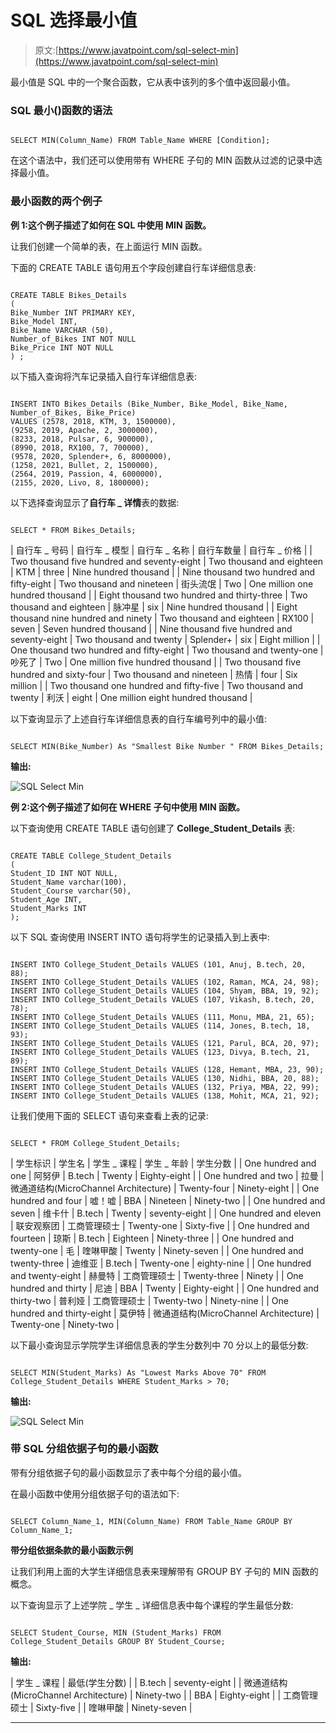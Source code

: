 # SQL 选择最小值

> 原文:[https://www.javatpoint.com/sql-select-min](https://www.javatpoint.com/sql-select-min)

最小值是 SQL 中的一个聚合函数，它从表中该列的多个值中返回最小值。

### SQL 最小()函数的语法

```

SELECT MIN(Column_Name) FROM Table_Name WHERE [Condition];

```

在这个语法中，我们还可以使用带有 WHERE 子句的 MIN 函数从过滤的记录中选择最小值。

### 最小函数的两个例子

**例 1:这个例子描述了如何在 SQL 中使用 MIN 函数。**

让我们创建一个简单的表，在上面运行 MIN 函数。

下面的 CREATE TABLE 语句用五个字段创建自行车详细信息表:

```

CREATE TABLE Bikes_Details
(
Bike_Number INT PRIMARY KEY,
Bike_Model INT,
Bike_Name VARCHAR (50),
Number_of_Bikes INT NOT NULL
Bike_Price INT NOT NULL
) ;

```

以下插入查询将汽车记录插入自行车详细信息表:

```

INSERT INTO Bikes_Details (Bike_Number, Bike_Model, Bike_Name, Number_of_Bikes, Bike_Price) 
VALUES (2578, 2018, KTM, 3, 1500000),
(9258, 2019, Apache, 2, 3000000), 
(8233, 2018, Pulsar, 6, 900000),
(8990, 2018, RX100, 7, 700000),
(9578, 2020, Splender+, 6, 8000000),
(1258, 2021, Bullet, 2, 1500000),
(2564, 2019, Passion, 4, 6000000),
(2155, 2020, Livo, 8, 1800000);

```

以下选择查询显示了**自行车 _ 详情**表的数据:

```

SELECT * FROM Bikes_Details;

```

| 自行车 _ 号码 | 自行车 _ 模型 | 自行车 _ 名称 | 自行车数量 | 自行车 _ 价格 |
| Two thousand five hundred and seventy-eight | Two thousand and eighteen | KTM | three | Nine hundred thousand |
| Nine thousand two hundred and fifty-eight | Two thousand and nineteen | 街头流氓 | Two | One million one hundred thousand |
| Eight thousand two hundred and thirty-three | Two thousand and eighteen | 脉冲星 | six | Nine hundred thousand |
| Eight thousand nine hundred and ninety | Two thousand and eighteen | RX100 | seven | Seven hundred thousand |
| Nine thousand five hundred and seventy-eight | Two thousand and twenty | Splender+ | six | Eight million |
| One thousand two hundred and fifty-eight | Two thousand and twenty-one | 吵死了 | Two | One million five hundred thousand |
| Two thousand five hundred and sixty-four | Two thousand and nineteen | 热情 | four | Six million |
| Two thousand one hundred and fifty-five | Two thousand and twenty | 利沃 | eight | One million eight hundred thousand |

以下查询显示了上述自行车详细信息表的自行车编号列中的最小值:

```

SELECT MIN(Bike_Number) As "Smallest Bike Number " FROM Bikes_Details;

```

**输出:**

![SQL Select Min](../Images/1d837c28bcaa9b6e076ef7060f3164a2.png)

**例 2:这个例子描述了如何在 WHERE 子句中使用 MIN 函数。**

以下查询使用 CREATE TABLE 语句创建了 **College_Student_Details** 表:

```

CREATE TABLE College_Student_Details
(
Student_ID INT NOT NULL, 
Student_Name varchar(100),
Student_Course varchar(50),
Student_Age INT, 
Student_Marks INT
); 

```

以下 SQL 查询使用 INSERT INTO 语句将学生的记录插入到上表中:

```

INSERT INTO College_Student_Details VALUES (101, Anuj, B.tech, 20, 88);
INSERT INTO College_Student_Details VALUES (102, Raman, MCA, 24, 98);
INSERT INTO College_Student_Details VALUES (104, Shyam, BBA, 19, 92);
INSERT INTO College_Student_Details VALUES (107, Vikash, B.tech, 20, 78);
INSERT INTO College_Student_Details VALUES (111, Monu, MBA, 21, 65);
INSERT INTO College_Student_Details VALUES (114, Jones, B.tech, 18, 93);
INSERT INTO College_Student_Details VALUES (121, Parul, BCA, 20, 97);
INSERT INTO College_Student_Details VALUES (123, Divya, B.tech, 21, 89);
INSERT INTO College_Student_Details VALUES (128, Hemant, MBA, 23, 90);
INSERT INTO College_Student_Details VALUES (130, Nidhi, BBA, 20, 88);
INSERT INTO College_Student_Details VALUES (132, Priya, MBA, 22, 99);
INSERT INTO College_Student_Details VALUES (138, Mohit, MCA, 21, 92);

```

让我们使用下面的 SELECT 语句来查看上表的记录:

```

SELECT * FROM College_Student_Details;

```

| 学生标识 | 学生名 | 学生 _ 课程 | 学生 _ 年龄 | 学生分数 |
| One hundred and one | 阿努伊 | B.tech | Twenty | Eighty-eight |
| One hundred and two | 拉曼 | 微通道结构(MicroChannel Architecture) | Twenty-four | Ninety-eight |
| One hundred and four | 嘘！嘘 | BBA | Nineteen | Ninety-two |
| One hundred and seven | 维卡什 | B.tech | Twenty | seventy-eight |
| One hundred and eleven | 联安观察团 | 工商管理硕士 | Twenty-one | Sixty-five |
| One hundred and fourteen | 琼斯 | B.tech | Eighteen | Ninety-three |
| One hundred and twenty-one | 毛 | 喹啉甲酸 | Twenty | Ninety-seven |
| One hundred and twenty-three | 迪维亚 | B.tech | Twenty-one | eighty-nine |
| One hundred and twenty-eight | 赫曼特 | 工商管理硕士 | Twenty-three | Ninety |
| One hundred and thirty | 尼迪 | BBA | Twenty | Eighty-eight |
| One hundred and thirty-two | 普利娅 | 工商管理硕士 | Twenty-two | Ninety-nine |
| One hundred and thirty-eight | 莫伊特 | 微通道结构(MicroChannel Architecture) | Twenty-one | Ninety-two |

以下最小查询显示学院学生详细信息表的学生分数列中 70 分以上的最低分数:

```

SELECT MIN(Student_Marks) As "Lowest Marks Above 70" FROM College_Student_Details WHERE Student_Marks > 70;

```

**输出:**

![SQL Select Min](../Images/30c1e0b9ff061a2ebafbc9f02aa50095.png)

### 带 SQL 分组依据子句的最小函数

带有分组依据子句的最小函数显示了表中每个分组的最小值。

在最小函数中使用分组依据子句的语法如下:

```

SELECT Column_Name_1, MIN(Column_Name) FROM Table_Name GROUP BY Column_Name_1;

```

**带分组依据条款的最小函数示例**

让我们利用上面的大学生详细信息表来理解带有 GROUP BY 子句的 MIN 函数的概念。

以下查询显示了上述学院 _ 学生 _ 详细信息表中每个课程的学生最低分数:

```

SELECT Student_Course, MIN (Student_Marks) FROM College_Student_Details GROUP BY Student_Course;

```

**输出:**

| 学生 _ 课程 | 最低(学生分数) |
| B.tech | seventy-eight |
| 微通道结构(MicroChannel Architecture) | Ninety-two |
| BBA | Eighty-eight |
| 工商管理硕士 | Sixty-five |
| 喹啉甲酸 | Ninety-seven |

* * *